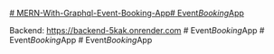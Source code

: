 [# MERN-With-Graphql-Event-Booking-App#   E v e n t _ B o o k i n g _ A p p ](https://bookyourevents.netlify.app/)


Backend: https://backend-5kak.onrender.com
 
 #   E v e n t _ B o o k i n g _ A p p 
 
 #   E v e n t _ B o o k i n g _ A p p 
 
 #   E v e n t _ B o o k i n g _ A p p 
 
 
